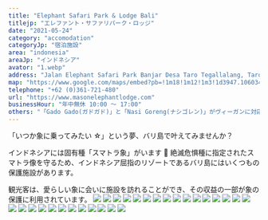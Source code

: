 ```yaml
---
title: "Elephant Safari Park & Lodge Bali"
titlejp: "エレファント・サファリパーク・ロッジ"
date: "2021-05-24"
category: "accomodation"
categoryJp: "宿泊施設"
area: "indonesia"
areaJp: "インドネシア"
avator: "1.webp"
address: "Jalan Elephant Safari Park Banjar Desa Taro Tegallalang, Taro, Kec. Tegallalang, Kabupaten Gianyar, Bali Indonesia"
map: "https://www.google.com/maps/embed?pb=!1m18!1m12!1m3!1d3947.106034875744!2d115.28177295034452!3d-8.391230993935226!2m3!1f0!2f0!3f0!3m2!1i1024!2i768!4f13.1!3m3!1m2!1s0x2dd218d1a0ba5a03%3A0x165ad32430c70f14!2sElephant%20Safari%20Park%20Lodge%20Bali!5e0!3m2!1sja!2sau!4v1669464217096!5m2!1sja!2sau"
telephone: "+62 (0)361-721-480"
url: "https://www.masonelephantlodge.com"
businessHour: "年中無休 10:00 〜 17:00"
others: "「Gado Gado(ガドガド)」と「Nasi Goreng(ナシゴレン)」がヴィーガンに対応可。注文時にヴィーガンに変更の旨伝えてください。"
---
```


「いつか象に乗ってみたい ☆」という夢、バリ島で叶えてみませんか？

インドネシアには固有種「スマトラ象」がいます 🐘
絶滅危惧種に指定されたスマトラ像を守るため、インドネシア屈指のリゾートであるバリ島にはいくつもの保護施設があります。

観光客は、愛らしい象に会いに施設を訪れることができ、その収益の一部が象の保護に利用されています。
![](../images/posts/7/1.webp)
![](../images/posts/7/2.webp)
![](../images/posts/7/3.webp)
![](../images/posts/7/4.webp)
![](../images/posts/7/5.webp)
![](../images/posts/7/6.webp)
![](../images/posts/7/7.webp)
![](../images/posts/7/8.webp)
![](../images/posts/7/9.webp)
![](../images/posts/7/10.webp)
![](../images/posts/7/11.webp)
![](../images/posts/7/12.webp)
![](../images/posts/7/13.webp)
![](../images/posts/7/14.webp)
![](../images/posts/7/15.webp)
![](../images/posts/7/16.webp)
![](../images/posts/7/17.webp)
![](../images/posts/7/18.webp)
![](../images/posts/7/19.webp)
![](../images/posts/7/20.webp)
![](../images/posts/7/21.webp)
![](../images/posts/7/22.webp)
![](../images/posts/7/23.webp)
![](../images/posts/7/24.webp)
![](../images/posts/7/25.webp)
![](../images/posts/7/26.webp)
![](../images/posts/7/27.webp)
![](../images/posts/7/28.webp)
